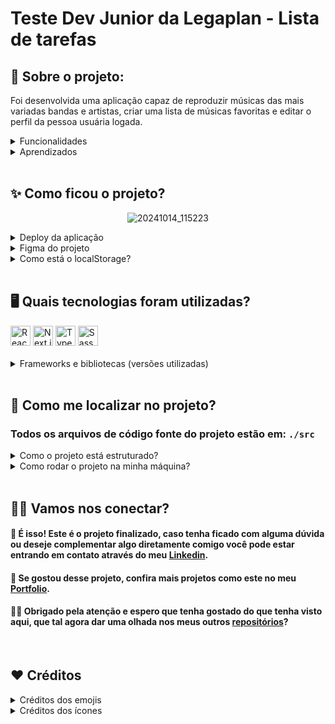 # Teste Dev Junior da Legaplan - Lista de tarefas

## 📌 Sobre o projeto:

<p>Foi desenvolvida uma aplicação capaz de reproduzir músicas das mais variadas bandas e artistas, criar uma lista de músicas favoritas e editar o perfil da pessoa usuária logada.</p>

<details><summary>Funcionalidades</summary>
   <ul>
    <li>Fazer login;</li>
    <li> Pesquisar por uma banda ou artista;</li>
    <li>Listar os álbuns disponíveis dessa banda ou artista;</li>
    <li>Visualizar as músicas de um álbum selecionado;</li>
    <li> Reproduzir uma prévia das músicas deste álbum;</li>
    <li>Favoritar e desfavoritar músicas;</li>
    <li> Ver a lista de músicas favoritas;</li>
    <li> Ver o perfil da pessoa logada;</li>
    <li>  Editar o perfil da pessoa logada;</li>
  </ul>
</details>

<details><summary>Aprendizados</summary>
 <ul>
  <li>Fazer requisições para uma API de música</li>
  <li>Criar formulário dinâmico para editar dados do usuário</li>
  <li>Criar uma página de login</li>
  <li>Criar html que reproduza aúdio</li>
  <li>Criar filtro de pesquisa</li>
</ul>
</details>
</br>

## ✨ Como ficou o projeto?

<div align="center">
  
![20241014_115223](https://github.com/user-attachments/assets/7fc2207c-4e3b-4a58-86b6-80153df0118a)
    
</div>
<details>
  <summary>Deploy da aplicação</summary>
  
> <a href="https://trybetunes-reworked.vercel.app" target="_blank">https://trybetunes-reworked.vercel.app</a>

</details>
<details>
  <summary>Figma do projeto</summary>

> <a href="https://www.figma.com/design/pHZC96tiC6PZhGKX8hEJ8s/TrybeTunes-Reworked?node-id=4-2&t=uaNWPsPhrPDDCDLS-1" target="_blank">https://www.figma.com/design/pHZC96tiC6PZhGKX8hEJ8s/TrybeTunes-Reworked?node-id=4-2&t=uaNWPsPhrPDDCDLS-1</a>

</details>
<details>
  <summary>Como está o localStorage?</summary>
</br>
  <div align="center">

![image](https://github.com/user-attachments/assets/49c67421-86f0-4b43-b74d-015e28f4008c)
    
  </div>
</details>
</br>

## 🖥 Quais tecnologias foram utilizadas?
<div align="left">
	<img width="32" src="https://user-images.githubusercontent.com/25181517/183897015-94a058a6-b86e-4e42-a37f-bf92061753e5.png" alt="React" title="React"/>
	<img width="32" src="https://github.com/marwin1991/profile-technology-icons/assets/136815194/5f8c622c-c217-4649-b0a9-7e0ee24bd704" alt="Next.js" title="Next.js"/>
	<img width="32" src="https://user-images.githubusercontent.com/25181517/183890598-19a0ac2d-e88a-4005-a8df-1ee36782fde1.png" alt="TypeScript" title="TypeScript"/>
	<img width="32" src="https://user-images.githubusercontent.com/25181517/192158956-48192682-23d5-4bfc-9dfb-6511ade346bc.png" alt="Sass" title="Sass"/>
</div>
</br>
<details>
  <summary>Frameworks e bibliotecas (versões utilizadas)</summary>
  
  ```js
    - Next: 14.2.12
    - React: 18
    - Typescript: 5
    - Sass/Scss: 1.79.1
  ```
</details>
</br>

## 🔎 Como me localizar no projeto?

### Todos os arquivos de código fonte do projeto estão em: `./src`

<details>
  <summary>Como o projeto está estruturado?</summary>
  
  - `./src/app:` Este projeto com o App Router, entretanto não temos nenhuma outra rota. Então esta pasta você pode localizar a página principal, scss global, o layout com as configurações e o favicon do site.
  
  - `./src/assets:` Onde está todas as imagens e os ícones que vão ser usadas no projeto.
  
  - `./src/components:` Onde está os componentes que serão reutilizados em diversas partes do código.
        
  - `./src/contexts:` Os contexts são onde separamos os dados que serão compartilhados com toda a aplicação, neste projeto possue dois contextos: 
      - 'music-provider.tsx' é o responsável por fornecer dados sobre músicas para a aplicação.
      - 'user-provider.tsx' é o responsável por fornecer dados sobre usuários para a aplicação. 
  
</details>

<details>
  <summary>Como rodar o projeto na minha máquina?</summary>

- Vale ressaltar que já está o link do site no topo desta documentação. Mas caso queira analisar o código fonte fique a vontade para instalar este case na sua máquina! Tutorial a baixo:

- Antes de tudo, você precisa ter o Git instalado no seu computador. O Git é uma ferramenta que permite clonar e gerenciar repositórios de código.
    - Windows: Baixe o Git <a href="https://git-scm.com/download/win" target="_blank">aqui</a> e siga as instruções de instalação.
    - macOS: Você pode instalar o Git <a href="https://git-scm.com/download/mac" target="_blank">aqui</a> ou usando o Homebrew com o comando brew install git:
        ```bash
        brew install git
        ```
    - Linux: Use o gerenciador de pacotes da sua distribuição, por exemplo para Debian/Ubuntu:
        ```bash
        sudo apt install git
        ```

- Abra o terminal (no Windows, você pode usar o Git Bash, que é instalado junto com o Git).

- Navegue até o diretório onde deseja armazenar o projeto.

- Execute o comando para clonar o repositório:

    ```bash
    git@github.com:DevPBDias/legaplan-teste-tecnico.git
    ```
- Após clonar o repositório, navegue até a pasta do projeto
    ```bash
    cd legaplan-teste-tecnico
    ```

- Agora você pode abrir os arquivos do projeto com seu editor de texto ou IDE preferido. Exemplo do vsCode: 
    ```bash
    code .
    ```

- 🚨 Não esqueça que para não ocorrer erros no código ao clonar ele, você deve fazer o comando abaixo 🚨
    ```bash
    npm i   
    ```

- Pronto! Todo o site estará funcionado na sua máquina. Porém, caso precise de alguma ajuda em algo entre em contato comigo pelo meu <a href="https://www.linkedin.com/in/devpaulobrunomdias" target="_blank">Linkedin</a>.</p>

</details>
</br>

## 🤝🏼 Vamos nos conectar?

<h4>🎉 É isso! Este é o projeto finalizado, caso tenha ficado com alguma dúvida ou deseje complementar algo diretamente comigo você pode estar entrando em contato através do meu <a href="https://www.linkedin.com/in/devpaulobrunomdias" target="_blank">Linkedin</a>.</h4>

<h4>🚀 Se gostou desse projeto, confira mais projetos como este no meu <a href="https://portfolio-final-jade-pi.vercel.app" target="_blank">Portfolio</a>.</h4>

<h4>👋🏻 Obrigado pela atenção e espero que tenha gostado do que tenha visto aqui, que tal agora dar uma olhada nos meus outros <a href="https://github.com/DevPBDias" target="_blank">repositórios</a>?</h4>
</br>

## ❤️ Créditos

<details>
  <summary>Créditos dos emojis</summary>

> <a href="https://emojipedia.org" target="_blank">https://emojipedia.org</a>

</details>
<details>
  <summary>Créditos dos ícones</summary>

> <a href="https://marwin1991.github.io/profile-technology-icons/" target="_blank">https://marwin1991.github.io/profile-technology-icons/</a>

</details>
